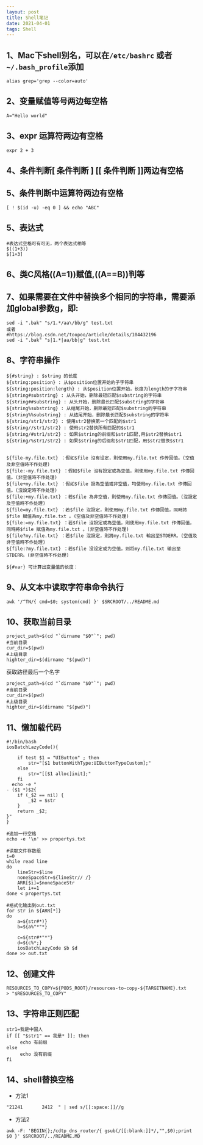 ```yaml
---
layout: post
title: Shell笔记
date: 2021-04-01
tags: Shell
---
```


## 1、Mac下shell别名，可以在`/etc/bashrc` 或者`~/.bash_profile`添加
```
alias grep='grep --color=auto'
```
## 2、变量赋值等号两边每空格
```
A="Hello world"
```
## 3、expr 运算符两边有空格
```
expr 2 + 3
```
## 4、条件判断[ 条件判断 ] [[ 条件判断 ]]两边有空格
## 5、条件判断中运算符两边有空格
```
[ ! $(id -u) -eq 0 ] && echo "ABC"
```
## 5、表达式
```
#表达式空格可有可无，两个表达式相等
$((1+3))
$[1+3]
```

## 6、类C风格((A=1))赋值,((A==B))判等

## 7、如果需要在文件中替换多个相同的字符串，需要添加global参数g，即:
```
sed -i ".bak" "s/1.*/aa\/bb/g" test.txt
或者
#https://blog.csdn.net/toopoo/article/details/104432196
sed -i ".bak" "s|1.*|aa/bb|g" test.txt
```

## 8、字符串操作
```
${#string} : $string 的长度
${string:position} : 从$position位置开始的子字符串
${string:position:length} : 从$position位置开始，长度为length的子字符串
${string#substring} : 从头开始，删除最短匹配$substring的字符串
${string##substring} : 从头开始，删除最长匹配$substring的字符串
${string%substring} : 从结尾开始，删除最短匹配$substring的字符串
${string%%substring} : 从结尾开始，删除最长匹配$substring的字符串
${string/str1/str2} : 使用str2替换第一个匹配的$str1
${string//str1/str2} : 使用str2替换所有匹配的$str1
${string/#str1/str2} : 如果$string的前缀和$str1匹配,用$str2替换$str1
${string/%str1/str2} : 如果$string的后缀和$str1匹配，用$str2替换$str1


${file-my.file.txt} ：假如$file 沒有设定，則使用my.file.txt 作传回值。(空值及非空值時不作处理) 
${file:-my.file.txt} ：假如$file 沒有設定或為空值，則使用my.file.txt 作傳回值。(非空值時不作处理)
${file+my.file.txt} ：假如$file 設為空值或非空值，均使用my.file.txt 作傳回值。(沒設定時不作处理)
${file:+my.file.txt} ：若$file 為非空值，則使用my.file.txt 作傳回值。(沒設定及空值時不作处理)
${file=my.file.txt} ：若$file 沒設定，則使用my.file.txt 作傳回值，同時將$file 賦值為my.file.txt 。(空值及非空值時不作处理)
${file:=my.file.txt} ：若$file 沒設定或為空值，則使用my.file.txt 作傳回值，同時將$file 賦值為my.file.txt 。(非空值時不作处理)
${file?my.file.txt} ：若$file 沒設定，則將my.file.txt 輸出至STDERR。(空值及非空值時不作处理)
${file:?my.file.txt} ：若$file 没设定或为空值，则将my.file.txt 输出至STDERR。(非空值時不作处理)

${#var} 可计算出变量值的长度：
```
## 9、从文本中读取字符串命令执行
```
awk '/^TN/{ cmd=$0; system(cmd) }' $SRCROOT/../README.md
```
## 10、获取当前目录
```
project_path=$(cd "`dirname "$0"`"; pwd)
#当前目录
cur_dir=$(pwd)
#上级目录
highter_dir=$(dirname "$(pwd)")
```
获取路径最后一个名字
```
project_path=$(cd "`dirname "$0"`"; pwd)
#当前目录
cur_dir=$(pwd)
#上级目录
highter_dir=$(dirname "$(pwd)")
```
## 11、懒加载代码
```
#!/bin/bash
iosBatchLazyCode(){
	
	if test $1 = "UIButton" ; then
   		str="[$1 buttonWithType:UIButtonTypeCustom];"
   	else
   		str="[[$1 alloc]init];"
	fi
  echo -e "
- ($1 *)$2{
    if (_$2 == nil) {
        _$2 = $str
    }
    return _$2;
}" 
}

#追加一行空格
echo -e '\n' >> propertys.txt

#读取文件存数组
i=0
while read line
do
	lineStr=$line
	noneSpaceStr=${lineStr// /}
    ARR[$i]=$noneSpaceStr
    let i+=1
done < propertys.txt

#格式化输出到out.txt
for str in ${ARR[*]}
do
	a=${str#*)}
	b=${a%"*"*}

	c=${str#*"*"}
	d=${c%*;}
	iosBatchLazyCode $b $d 
done >> out.txt 

```
## 12、创建文件
```
RESOURCES_TO_COPY=${PODS_ROOT}/resources-to-copy-${TARGETNAME}.txt
> "$RESOURCES_TO_COPY"
```
## 13、字符串正则匹配

```
str1=我是中国人
if [[ "$str1" == 我是* ]]; then
     echo 有前缀
else
     echo 没有前缀
fi
```

## 14、shell替换空格

- 方法1

```
"21241       2412  " | sed s/[[:space:]]//g
```

- 方法2

```
awk -F: 'BEGIN{};/cdtp_dns_router/{ gsub(/[[:blank:]]*/,"",$0);print $0 }' $SRCROOT/../README.MD
```


